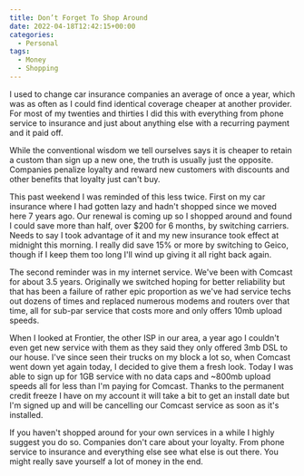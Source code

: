 ```yaml
---
title: Don’t Forget To Shop Around
date: 2022-04-18T12:42:15+00:00
categories:
  - Personal
tags:
  - Money
  - Shopping
---
```


I used to change car insurance companies an average of once a year, which was as often as I could find identical coverage cheaper at another provider. For most of my twenties and thirties I did this with everything from phone service to insurance and just about anything else with a recurring payment and it paid off.

While the conventional wisdom we tell ourselves says it is cheaper to retain a custom than sign up a new one, the truth is usually just the opposite. Companies penalize loyalty and reward new customers with discounts and other benefits that loyalty just can't buy.

This past weekend I was reminded of this less twice. First on my car insurance where I had gotten lazy and hadn't shopped since we moved here 7 years ago. Our renewal is coming up so I shopped around and found I could save more than half, over $200 for 6 months, by switching carriers. Needs to say I took advantage of it and my new insurance took effect at midnight this morning. I really did save 15% or more by switching to Geico, though if I keep them too long I'll wind up giving it all right back again.

The second reminder was in my internet service. We've been with Comcast for about 3.5 years. Originally we switched hoping for better reliability but that has been a failure of rather epic proportion as we've had service techs out dozens of times and replaced numerous modems and routers over that time, all for sub-par service that costs more and only offers 10mb upload speeds.

When I looked at Frontier, the other ISP in our area, a year ago I couldn't even get new service with them as they said they only offered 3mb DSL to our house. I've since seen their trucks on my block a lot so, when Comcast went down yet again today, I decided to give them a fresh look. Today I was able to sign up for 1GB service with no data caps and ~800mb upload speeds all for less than I'm paying for Comcast. Thanks to the permanent credit freeze I have on my account it will take a bit to get an install date but I'm signed up and will be cancelling our Comcast service as soon as it's installed.

If you haven't shopped around for your own services in a while I highly suggest you do so. Companies don't care about your loyalty. From phone service to insurance and everything else see what else is out there. You might really save yourself a lot of money in the end.